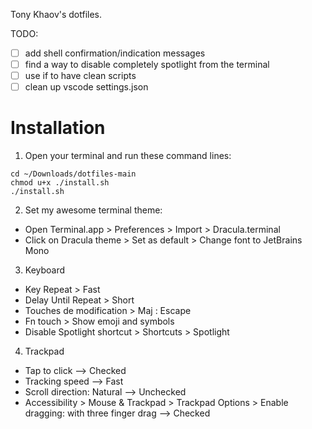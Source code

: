 Tony Khaov's dotfiles.

TODO:

- [ ] add shell confirmation/indication messages
- [ ] find a way to disable completely spotlight from the terminal
- [ ] use if to have clean scripts
- [ ] clean up vscode settings.json

# Installation

1. Open your terminal and run these command lines:

```
cd ~/Downloads/dotfiles-main
chmod u+x ./install.sh
./install.sh
```

2. Set my awesome terminal theme:

- Open Terminal.app > Preferences > Import > Dracula.terminal
- Click on Dracula theme > Set as default > Change font to JetBrains Mono

3. Keyboard

- Key Repeat > Fast
- Delay Until Repeat > Short
- Touches de modification > Maj : Escape
- Fn touch > Show emoji and symbols
- Disable Spotlight shortcut > Shortcuts > Spotlight

4. Trackpad

- Tap to click --> Checked
- Tracking speed --> Fast
- Scroll direction: Natural --> Unchecked
- Accessibility > Mouse & Trackpad > Trackpad Options > Enable dragging: with three finger drag --> Checked
